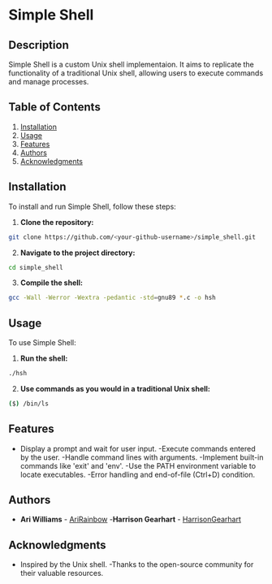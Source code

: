 # Simple Shell

## Description
Simple Shell is a custom Unix shell implementaion. It aims to replicate the functionality of a traditional Unix shell, allowing users to execute commands and manage processes.

## Table of Contents
1. [Installation](#installation)
2. [Usage](#usage)
3. [Features](#features)
4. [Authors](#authors)
5. [Acknowledgments](#acknowledgments)

## Installation
To install and run Simple Shell, follow these steps:

1. **Clone the repository:**
```sh
git clone https://github.com/<your-github-username>/simple_shell.git
```
2. **Navigate to the project directory:**
```sh
cd simple_shell
```
3. **Compile the shell:**
```sh
gcc -Wall -Werror -Wextra -pedantic -std=gnu89 *.c -o hsh
```

## Usage
To use Simple Shell:

1. **Run the shell:**
```sh
./hsh
```
2. **Use commands as you would in a traditional Unix shell:**
```sh
($) /bin/ls
```

## Features
- Display a prompt and wait for user input.
-Execute commands entered by the user.
-Handle command lines with arguments.
-Implement built-in commands like 'exit' and 'env'.
-Use the PATH environment variable to locate executables.
-Error handling and end-of-file (Ctrl+D) condition.

## Authors
- **Ari Williams** - [AriRainbow](https://github.com/AriRainbow)
-**Harrison Gearhart** - [HarrisonGearhart](https://github.com/HarrisonGearhart)

## Acknowledgments
- Inspired by the Unix shell.
-Thanks to the open-source community for their valuable resources.
